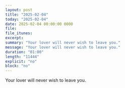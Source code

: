 ```yaml
---
layout: post
title: "2025-02-04"
today: "2025-02-04"
date: 2025-02-04 00:00:00 0000
file:
file_itunes:
excerpt:
summary: "Your lover will never wish to leave you."
message: "Your lover will never wish to leave you."
duration: "01:00"
length: "11444"
explicit: "no"
block: "no"
---
```

Your lover will never wish to leave you.

